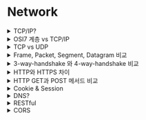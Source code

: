# Network


<details>
    <summary>TCP/IP?</summary>

    - TCP/IP : 인터넷에서 표준으로 사용되는 프로토콜(통신규약)

        - Application Layer(L5)
            - 네트워크 계층과 애플리케이션 계층 프로토콜이 있는 곳이다.
            - 도메인 주소를 네트워크 주소로 변환하는 기능을 위한 DNS 지원
            - 애플리케이션 계층 패킷을 Message 라고 함.

        - Transport Layer(L4) 
            - 네트워크 계층에서 보내온 데이터를 정렬하고 오류를 수정 하여 신뢰할 수 있는 통신 확보
            - TCP/UDP 같은 프로토콜이 이 계층에 위치
            - 트랜스포트 계층 패킷을 Segment 라고 함.

        - Network Layer(L3)
            - 다른 네트워크로 데이터를 전송하는 역활을 수행, 즉 네트워크간 통신 역활!
            - 다른 네트워크와 통신하기 위해 경로를 설정하고 논리 주소를 결정하는 Router 장비 사용(경로설정)
            - 패킷은 Datagram

        - Data link Layer(L2)
            - 네트워크 기기 간 데이터 전송 및 물리주소 결정하는 역활
            - 이더넷 프로토콜 사용, Switch 같은 장비 사용
            - 패킷은 Frame

        - Physical Layer(L1)
            - 물리적 연결 및 전기신호 변환/제어 담당
            - 컴퓨터와 네트워크 장비를 물리적으로 연결

</details>


<details>
    <summary>OSI7 계층 vs TCP/IP</summary>

    - OSI 7계층은 TCP/IP 계층을 더 세분화 한 것
    - TCP/IP 에서 L1, L2 계층을 합쳐 네트워크 인터페이스 계층이라고 부르기도함
    - TCP/IP 에서 응용 계층은 OSI 에서 응용 표현 세션 계층으로 나뉘어짐
      - Application Layer : 사용자, 애플리케이션이 네트워크에 접근할 수 있도록 해주는 계층 / 인터페이스 지원, 사용자 에게 보이는 유일한 계층
      - Presentation Layer : 응용 계층으로 부터 전달, 전송하는 데이터의 인코딩 및 디코딩이 이루어지는 계층 / 응용계층에 맞춰 데이터를 변환
      - Session Layer : 응용프로세스가 통신을 관리하기 위한 방법 정의 / 네트워크상 양쪽의 연결을 관리/지속시키는 역할과 세션을 만들거나 없애는 역할을 담당하는 계층
</details>

<details>
    <summary>TCP vs UDP</summary>

    - TCP는 연결 지향형 프로토콜 / UDP는 데이터를 데이터그램 단위로 전송하는 프로토콜
    - TCP는 가상 회선을 만들어 신뢰성 보장하도록(흐름, 혼잡, 오류 제어)하는 프로토콜 / UDP는 따로 신뢰성 보장하는 절차 없어서 빠름
      - 흐름제어 : 상대방이 받을 수 있는 만큼만 데이터를 효율적으로 전송하는 것
      - 오류제어 : 데이터의 오류나 누락 없이 안전한 전송을 보장하는 것, 오류가 발생하면 재전송 수행하여 이를 보정
      - 혼잡제어 : 넽워크의 혼잡 정도에 따라 송신자가 데이터 전송량을 제어하는 것, 혼잡의 정도에 대한 판단기준은 데이터의 손실 발생 유무로 판단
    - TCP는 파일 전송과 같은 신뢰성이 중요한 서비스에 사용 / UDP는 스트리밍과 같이 연속성이 중요한 서비스에 사용

    - TCP 연결 과정 : 3 way handshake, 4 way handshake (양방향 Connection)
    - TCP segment를 제대로 수신하면 ACK, 제대로 수신 못하면 NACK
    - TCP segment에서 Header 부분에 오류를 체크하는 Checksum이 있다.

</details>

<details>
    <summary> Frame, Packet, Segment, Datagram 비교 </summary>

    - Packet : 컴퓨터간 데이터 주고 받을 때, 네트워크를 통해 전송데는 데이터 조각. 데이터의 손실 방지 및 패킷 흐름 조절을 위해 일정 단위로 잘라서 보내게됨
    각 계층에서 필요한 정보는 캡슐화 되어 전달, 수신측은 받은 패킷을 재조립하여 사용
    - Segment : Transport Layer(L4)에서 신뢰성 있는 통신을 구현하기 위한 Header를 L5의 data(message)에 붙인 것.
    - Datagram : Network Layer(L3)에서 다른 네트워크와 통신하기 위한 Header를 L4의 segment에 붙인 것.
    - Frame : Datalink Layer(L2)에서 물리적인 통신 채널을 열기 위해 Packet에 Header, Trailer을 붙임.
    Trailer는 데이터 끝에 분여서 오류 검출에 사용
</details>

<details>
    <summary>3-way-handshake 와 4-way-handshake 비교</summary>

    - 3-way-handshake : 호스트 간 데이터 전송 전에 정확한 전송을 보장하기 위해 상대 컴퓨터와 사전에 세션을 수립하는 과정

        1. Client에서 Server로 연결 요청 메시지 전송(SYN)
        2. Server 에서 SYN 요청 받고 Client에게 요청을 수락 한다는 ACK와 SYN 전송하고 ACK 응답을 기다림 (이 때 Server는 SYN_RECEIVED 상태)
        3. Client는 Server에 ACK를 보내고, 이후부터 연결 (이 때 Server는 ESTABLISHED 상태)

    - 4-way-handshake : 세션을 종료할 때 수행

        1. Client가 연결을 종료하겟다는 FIN 전송
        2. Server는 일단 확인 메세지 전송(ACK)하고, 자신의 통신이 끝날 때 까지 기다림 (TIME_WAIT 상태)
        3. Server가 통신이 끝났으면 연결이 종료되었다고 Client에 FIN 전송
        4. Client에서 확인했다는 메세지(ACK) 전송
        (TIME_WAIT : Server에서 FIN을 전송하기 전에 전송한 패킷이 FIN보다 늦게 도착하는 상황 대비해 잉여 패킷을 기다리는 과정)

    - 용어
        - SYN(Synchronization): 연결요청, 세션을 설정하는데 사용되며 초기에 시퀀스 번호를 보낸다.
        - ACK(Acknowledgement): 보낸 시퀀스 번호에 TCP 계층에서의 길이 또는 양을 더한 것과 같은 값을 ACK에 포함하여 전송한다.
        - FIN(Finish) : 세션을 종료시키는데 사용되며 더 이상 보낸 데이터가 없음을 표시한다.
    
    - 3-way-handshake 와 4-way-handshake 차이
        - 연결 설정 과정과는 다르게 종료 과정에서는 아직 전송중인 데이터에 대한 경우를 고려해야하기 때문.
        - Client는 아직 Server로 부터 받지 못한 데이터가 있을 것을 대비하여 일정시간 동안 세션을 남기는 TIME_WAIT 상태 후, 데이터를 모두 보냇다는 FIN을 받으면 종료

</details>

<details>
    <summary>HTTP와 HTTPS 차이</summary>
    
    - HTTP : Server/Client 간 데이터를 주고받기 위한 프로토콜 / 암호화가 추가 되지 않았기 때문에 단순한 정보와 같은 작업만 처리 / 80번 포트 사용
    - HTTPS : HTTP에 암호화(공개키)가 추가된 프로토콜 /  암호화, 복호화 과정이 필요하기 때문에 HTTP에 비해 느리고 인증서 발급 등을 위한 비용 발생 / 443번 포트
</details>

<details>
    <summary>HTTP GET과 POST 메서드 비교</summary>
    
    - GET : Client에서 Server로 어떠한 정보를 요청할 때 사용되는 메서드
        - GET 요청은 캐시가 가능
        - GET 요청은 브라우저에 히스토리가 남음
        - GET 요청은 길이제한
    
    - POST : Client에서 Server로 리소스를 생성 및 업데이트하기 위해 데이터를 보낼 때 사용
        - 전송할 데이터를 HTTP body 부분에 담아서 보냄(GET에서 URL의 파라미터로 보냈던 name1=value1&name2=value2가 body에 담겨 보내진다 생각하면 됨)
        - POST로 데이터를 전송할 때 길이 제한이 따로 없어 용량이 큰 데이터를 보낼 때 사용하거나 GET처럼 데이터가 외부적으로 드러나는 건 아니라서 보안이 필요한 부분에 많이 사용

    - 차이점
        - 사용 목적 : GET은 데이터 요청, POST는 새로 생성 및 업데이트
        - body 유무 : GET은 HTML 메세지에 body X, POST는 데이터를 담아 보내기 때문에 당연히 body O
        - 멱등성(idempotent) : GET은 멱등, POST는 X
        - 멱등성(idempotent)? : 여러번 적용하더라도 결과가 달라지지 않는 성질
</details>

<details>
    <summary>Cookie & Session</summary>
    
    - Cookie
        - 쿠키는 클라이언트(브라우저) 로컬에 저장되는 키와 값이 들어있는 작은 데이터 파일
        - 사용자 인증이 유효한 시간을 명시 할 수 있고, 유효 시간이 정해지면 브라우저가 종료되어도 인증이 유지됨
        - 동작 방식
            1. 클라이언트가 페이지를 요청
            2. 서버에서 쿠키 생성
            3. HTTP Header에 쿠키 포함 시켜 응답
            4. 브라우저가 종료되어도 쿠키 만료 기간이 있다면 클라이언트에서 보관
            5. 같은 요청 할 경우 HTTP Header에 쿠키를 함께 보냄
            6. 서버에서 쿠키를 읽어 이전 상태 정보를 변경해야 할 때, 쿠키 업데이트하여 변경된 쿠키를 HTTP Header에 포함시켜 응답
    
    - Session
        - 쿠키를 기반, but 브라우저에 저장하는 쿠키와 달리 세션은 서버에서 관리
        - 서버에서는 클라이언트를 구분하기 위해 세션 ID 부여, 웹 브라우저가 서버에 접속시 종료할 때 까지 인증상태 유지
        - 사용자에 대한 정보를 서버에 두기 때문에 쿠키보다 보안에 좋지만, 사용자가 많아질수록 서버 메모리를 많이 차지
        - 동작방식
            1. 클라이언트가 서버에 접속 시 세션 ID 발급
            2. 클라이언트는 세션 ID에 대해 쿠키를 사용해서 저장
            3. 클라이언트는 서버에 요청 할 때, 이 쿠키의 세션 ID를 서버에 전달하여 사용
            4. 서버는 세션 ID를 받아서 세션에 있는 클라이언트 정보 가져옴
            5. 클라이언트에 응답
    
    - 차이점
        - 쿠키는 브라우저 저장, 세션은 서버
        - 쿠키는 보안에 취약, 세션은 쿠키를 이용해 세션 ID만으로 구분하기 때문에 good
        - 쿠키는 브라우저 종료해도 남을수 있음, 세션은 브라우저 종료되면 삭제됨
</details>

<details>
    <summary>DNS?</summary>
    
    - 도메인에 연결된 서버의 주소를 찾아주는 역할
        - IP는 사람이 이해하고 기억하기 어렵기 때문에 이를 위해서 각 ip에 부여한 이름이 도메인
        ex> 주소창에 도메인(google.com) 입력 -> 도메인에 연결된 네임서버(DNS)에 서버 IP 요청
    
    - NSlookup 
        - DNS 서버로 부터 여러가지 정보를 얻을 수 있는 명령어
        - 한번 가져온 주소는 DNS Server에 저장하고, 호스트 요청시 그 안에서 request
</details>

<details>
    <summary> RESTful </summary>
    
    - REST API : URI로 Resource를 명시하고, HTTP Method를 통해 해당 Resource에 대한 CRUD를 적용하는 것
        - 클라이언트가 직접 데이터베이스에 접속해서 Resource를 변경하는 것은 매위 위험하기 때문에 REST API 사용
        - 장점 : HTTP 인프라를 그대로 사용하므로 REST API위한 별도 인프라 구축 X / HTTP 표준 프로토콜에 따르는 모든 플랫폼에서 사용이 가능
        - 단점 : 표준이 없음 / HTTP Method 형태가 제한적

    
    
    - RESTful : REST API를 활용하여 개발되는 서비스
    
    | 메서드 | 역할                                                    |
    | :----: | :------------------------------------------------------ |
    |  GET   | 데이터를 조회한다.                                      |
    |  POST  | 데이터를 등록한다. 인증 작업을 거칠 때 사용하기도 한다. |
    | DELETE | 데이터를 삭제한다.                                      |
    |  PUT   | 데이터를 새 정보로 통째로 업데이트할 때 사용한다.       |
    | PATCH  | 데이터의 특정 필드를 수정할 때 사용한다.                |
   
</details>

<details>
    <summary>CORS</summary>
    
    - 교차 출처 리소스 공유(Cross-Origin Resource Sharing, CORS)
        - 출처가 서로 다른 도메인간에 자원을 공유하는 것 / 대부분의 브라우저에서는 이를 기본적으로 차단하며, 서버측에서 헤더를 통해서 사용가능한 자원을 알려줌 
        - 출처(Origin) = Protocal + Host + Port ( ex) 'https://github.com' location.origin 명령어로 출처 확인)
    
        - Preflight request : 서버에 예비 요청을 보내서 안전한지 판단한 후 본 요청을 보내는 방법, . OPTIONS 메서드로 요청하며 CORS를 허용하는지 확인 후 CORS가 허용된 웹서버라면 사용 가능한 리소스를 헤더에 담아 응답
    
</details>








